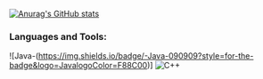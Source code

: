 [![Anurag's GitHub stats](https://github-readme-stats.vercel.app/api?username=justbegginer&theme=tokyonight)](https://github.com/anuraghazra/github-readme-stats)
### Languages and Tools:
![Java-(https://img.shields.io/badge/-Java-090909?style=for-the-badge&logo=JavalogoColor=F88C00)]
![C++](https://img.shields.io/badge/-C++-090909?style=for-the-badge&logo=C%2b%2b&logoColor=6296CC)
